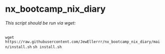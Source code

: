 # nx_bootcamp_nix_diary

###### This script should be run via wget:
``` wget https://raw.githubusercontent.com/JewEllerrr/nx_bootcamp_nix_diary/main/install.sh ```
```sh install.sh```
